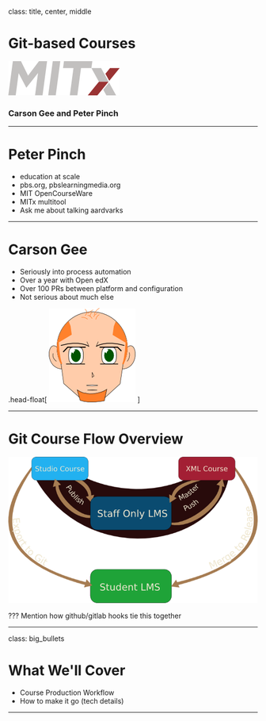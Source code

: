 class: title, center, middle

# Git-based Courses

![logo](../assets/mitx_logo.png)

### Carson Gee and Peter Pinch

---

# Peter Pinch

- education at scale
- pbs.org, pbslearningmedia.org 
- MIT OpenCourseWare
- MITx multitool 
- Ask me about talking aardvarks

---

# Carson Gee

- Seriously into process automation
- Over a year with Open edX
- Over 100 PRs between platform and configuration
- Not serious about much else

.head-float[
![logo](../assets/carson.png)
]

---

# Git Course Flow Overview

![Process Overview](../assets/flow_overview.png)

???
Mention how github/gitlab hooks tie this together

---

class: big_bullets

# What We'll Cover

- Course Production Workflow
- How to make it go (tech details)

---
